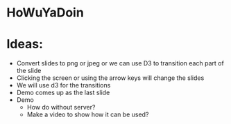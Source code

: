 # HoWuYaDoin

# Ideas:
  - Convert slides to png or jpeg or we can use D3 to transition each part of the slide
  - Clicking the screen or using the arrow keys will change the slides
  - We will use d3 for the transitions
  - Demo comes up as the last slide
  - Demo
    - How do without server?
    - Make a video to show how it can be used?
